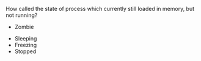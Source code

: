 How called the state of process which currently  still loaded in memory, but not running?
+ Zombie
* Sleeping
* Freezing
* Stopped
